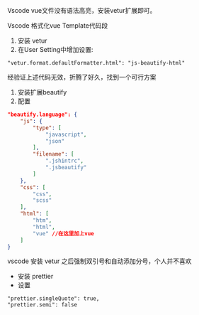 Vscode vue文件没有语法高亮，安装vetur扩展即可。

Vscode 格式化vue Template代码段
1. 安装 vetur
2. 在User Setting中增加设置:
```shell
"vetur.format.defaultFormatter.html": "js-beautify-html"
```

经验证上述代码无效，折腾了好久，找到一个可行方案
1. 安装扩展beautify
2. 配置
```json
"beautify.language": {
    "js": {
        "type": [
            "javascript",
            "json"
        ],
        "filename": [
            ".jshintrc",
            ".jsbeautify"
        ]
    },
    "css": [
        "css",
        "scss"
    ],
    "html": [
        "htm",
        "html",
        "vue" //在这里加上vue
    ]
}
```

vscode 安装 vetur 之后强制双引号和自动添加分号，个人并不喜欢
* 安装 prettier
* 设置
```shell
"prettier.singleQuote": true,
"prettier.semi": false
```